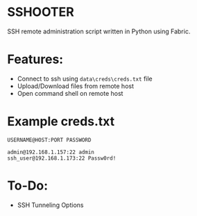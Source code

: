 # SSHOOTER
SSH remote administration script written in Python using Fabric.

# Features:
  - Connect to ssh using `data\creds\creds.txt` file
  - Upload/Download files from remote host
  - Open command shell on remote host


# Example creds.txt

```
USERNAME@HOST:PORT PASSWORD

admin@192.168.1.157:22 admin
ssh_user@192.168.1.173:22 Passw0rd!
```

# To-Do:
  - SSH Tunneling Options
